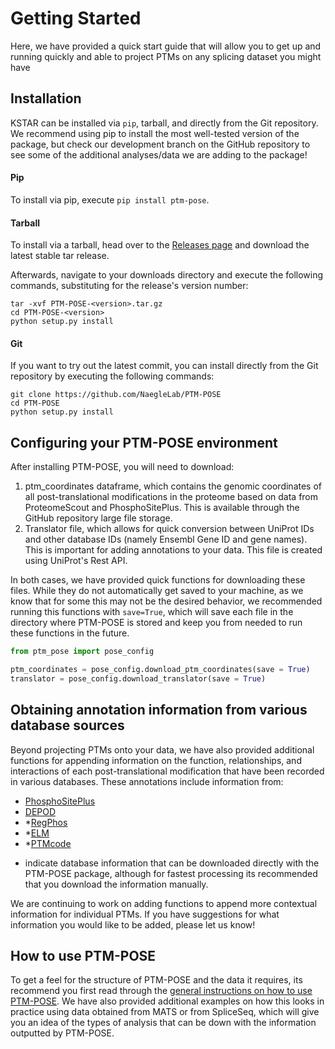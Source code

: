 # Getting Started

Here, we have provided a quick start guide that will allow you to get up and running quickly and able to project PTMs on any splicing dataset you might have

## Installation

KSTAR can be installed via `pip`, tarball, and directly from the Git repository. We recommend using pip to install the most well-tested version of the package, but check our development branch on the GitHub repository to see some of the additional analyses/data we are adding to the package!

#### Pip

To install via pip, execute `pip install ptm-pose`.


#### Tarball

To install via a tarball, head over to the [Releases page](https://github.com/NaegleLab/PTM-POSE/releases/) and download the latest stable tar release.

Afterwards, navigate to your downloads directory and execute the following commands, substituting <version> for the release's version number:
```
tar -xvf PTM-POSE-<version>.tar.gz
cd PTM-POSE-<version>
python setup.py install
```

#### Git

If you want to try out the latest commit, you can install directly from the Git repository by executing the following commands:
```
git clone https://github.com/NaegleLab/PTM-POSE
cd PTM-POSE
python setup.py install
```

## Configuring your PTM-POSE environment

After installing PTM-POSE, you will need to download:
1. ptm_coordinates dataframe, which contains the genomic coordinates of all post-translational modifications in the proteome based on data from ProteomeScout and PhosphoSitePlus. This is available through the GitHub repository large file storage.
2. Translator file, which allows for quick conversion between UniProt IDs and other database IDs (namely Ensembl Gene ID and gene names). This is important for adding annotations to your data. This file is created using UniProt's Rest API.


In both cases, we have provided quick functions for downloading these files. While they do not automatically get saved to your machine, as we know that for some this may not be the desired behavior, we recommended running this functions with `save=True`, which will save each file in the directory where PTM-POSE is stored and keep you from needed to run these functions in the future.

```python
from ptm_pose import pose_config

ptm_coordinates = pose_config.download_ptm_coordinates(save = True)
translator = pose_config.download_translator(save = True)
```


## Obtaining annotation information from various database sources

Beyond projecting PTMs onto your data, we have also provided additional functions for appending information on the function, relationships, and interactions of each post-translational modification that have been recorded in various databases. These annotations include information from:

- [PhosphoSitePlus](https://www.phosphosite.org/homeAction.action)
- [DEPOD](https://depod.bioss.uni-freiburg.de/)
- *[RegPhos](http://140.138.144.141/~RegPhos/index.php)
- *[ELM](http://elm.eu.org/)
- *[PTMcode](https://ptmcode.embl.de/)

* indicate database information that can be downloaded directly with the PTM-POSE package, although for fastest processing its recommended that you download the information manually.

We are continuing to work on adding functions to append more contextual information for individual PTMs. If you have suggestions for what information you would like to be added, please let us know!


## How to use PTM-POSE

To get a feel for the structure of PTM-POSE and the data it requires, its recommend you first read through the [general instructions on how to use PTM-POSE](). We have also provided additional examples on how this looks in practice using data obtained from MATS or from SpliceSeq, which will give you an idea of the types of analysis that can be down with the information outputted by PTM-POSE.